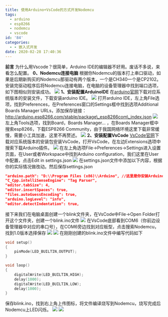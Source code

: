 ```yaml
---
title: 使用Arduino+VsCode的方式开发Nodemcu
tags:
  - arduino
  - esp8266
  - nodemcu
  - vscode
id: '84'
categories:
  - - 嵌入式开发
date: 2020-02-28 17:40:36
---
```


**前言** 为什么用Vscode？很简单，Arduino IDE的编辑器不好用。废话不多说，来看怎么配置。 **0、Nodemcu连接电脑** 根据你Nodemcu的版本打上串口驱动，如果是后期新购买的Nodemcu那驱动有两个版本，一个是CH340一个是CP2102。安装完驱动程序后将Nodemcu连接电脑，在电脑的设备管理器中找到端口选项，如下图相似则安装成功。 ![](/assets/images/11e3e749bddf136.png) **1、安装配置ArduinoIDE** 在[arduino官网](http://www.arduino.cc)下载对应系统版本的安装文件，下载安装arduino IDE。 ![](/assets/images/9cb2adac62db237.png) 打开arduino IDE，左上角File选项，找到Preferences，在Preferences窗口的Settings框中找到选项Additional Boards Manager URLs，添加保存链接：http://arduino.esp8266.com/stable/package\_esp8266com\_index.json ![](/assets/images/75385e5626cb974.png) 左上角Tools选项，找到Board，Boards Manager... ，在Boards Manager框中搜索esp8266，下载ESP8266 Community，由于我国网络环境这里下载非常缓慢，需要小工具加速，这里不再赘述。 ![](/assets/images/f6a54e83be0f8a2.png) **2、安装配置VsCode** [VsCode官网](https://code.visualstudio.com/)下载对应系统版本的安装包安装VsCode，打开VsCode，在左边Extensions选项中搜索下载Arduino插件。 ![](/assets/images/063850dde8de024.png) 在左上角选项File->Preferences->Settings进入设置页面，在User或者Workspace中找到Arduino configuration，我们这里在User中配置，点击Edit in settings.json ![](/assets/images/e7eb7fdf1744d55.png) 在settings.json文件中添加以下内容，根据你的实际情况做改动。然后保存settings.json

```json
"arduino.path": "D:\\Program Files (x86)\\Arduino", //这里是你安装Arduino的文件路径
"C_Cpp.intelliSenseEngine": "Tag Parser",
"editor.tabSize": 4,
"editor.insertSpaces": true,
"files.autoGuessEncoding": true,
"arduino.logLevel": "info",
"editor.detectIndentation": true,
```

接下来我们在电脑桌面创建一个blink文件夹，在VsCode中File->Open Folder打开这个文件夹，创建一个blink.ino文件 ![](/assets/images/d728560e6db68b7.png) 在VsCode底部看到COM6（你前边设备管理器中对应的串口号），在COM6旁边找到对应板型，点击搜索Nodemcu，找到1.0版本选择保存 ![](/assets/images/9fb83cc008f143d.png) ![](/assets/images/8a03f6905cc7ee9.png) 在刚刚创建的blink.ino文件中编写代码如下

```c
void setup()
{
    pinMode(LED_BUILTIN,OUTPUT);
}

void loop()
{
    digitalWrite(LED_BUILTIN,HIGH);
    delay(1000);
    digitalWrite(LED_BUILTIN,LOW);
    delay(1000);
}
```

保存blink.ino，找到右上角上传图标，将文件编译烧写到Nodemcu，烧写完成后Nodemcu上LED闪烁。 ![](/assets/images/7092344df660ad5.png) ![](/assets/images/3274fb883e94c2a.png)